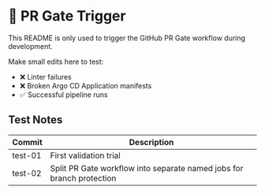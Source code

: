 # 🧪 PR Gate Trigger

This README is only used to trigger the GitHub PR Gate workflow during development.

Make small edits here to test:

- ❌ Linter failures
- ❌ Broken Argo CD Application manifests
- ✅ Successful pipeline runs

## Test Notes

| Commit   | Description                |
|----------|----------------------------|
| test-01  | First validation trial     |
| test-02  | Split PR Gate workflow into separate named jobs for branch protection |